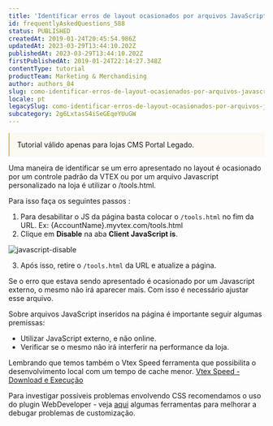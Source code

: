 ```yaml
---
title: 'Identificar erros de layout ocasionados por arquivos JavaScript'
id: frequentlyAskedQuestions_588
status: PUBLISHED
createdAt: 2019-01-24T20:45:54.986Z
updatedAt: 2023-03-29T13:44:10.202Z
publishedAt: 2023-03-29T13:44:10.202Z
firstPublishedAt: 2019-01-24T22:14:27.348Z
contentType: tutorial
productTeam: Marketing & Merchandising
author: authors_84
slug: como-identificar-erros-de-layout-ocasionados-por-arquivos-javascript
locale: pt
legacySlug: como-identificar-erros-de-layout-ocasionados-por-arquivos-javascript
subcategory: 2g6LxtasS4iSeGEqeYUuGW
---
```


<div style="background-color:#FCF8F2; border-left: 2px solid #F0AD4E; border-top-left-radius: 2px; border-bottom-left-radius: 2px; padding: 15px; margin-bottom: 10px">
Tutorial válido apenas para lojas CMS Portal Legado.
</div>

Uma maneira de identificar se um erro apresentado no layout é ocasionado por um controle padrão da VTEX ou por um arquivo Javascript personalizado na loja é utilizar o /tools.html.

Para isso faça os seguintes passos :

1. Para desabilitar o JS da página basta colocar o `/tools.html` no fim da URL. Ex: {AccountName}.myvtex.com/tools.html
2. Clique em __Disable__ na aba __Client JavaScript is__.

![javascript-disable ](//images.ctfassets.net/alneenqid6w5/2rDNQsznK8umymyKaOoYkA/1c4306998c4d580505dfaffe20ca66fa/js_enabled.png) 

3. Após isso, retire o `/tools.html` da URL e atualize a página.

Se o erro que estava sendo apresentado é ocasionado por um Javascript externo, o mesmo não irá aparecer mais.
Com isso é necessário ajustar esse arquivo.

Sobre arquivos JavaScript inseridos na página é importante seguir algumas premissas:

- Utilizar JavaScript externo, e não online.
- Verificar se o mesmo não irá interferir na performance da loja.

Lembrando que temos também o Vtex Speed ferramenta que possibilita o desenvolvimento local com um tempo de cache menor. [Vtex Speed - Download e Execução](https://github.com/vtex/speed)

Para investigar possíveis problemas envolvendo CSS recomendamos o uso do plugin WebDeveloper - veja [aqui](/pt/tutorial/ferramentas-para-auxiliar-performance-do-e-commerce/) algumas ferramentas para melhorar a debugar problemas de customização.
